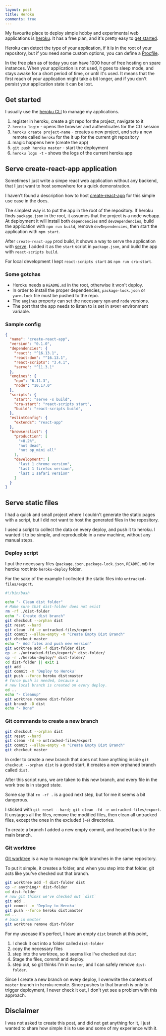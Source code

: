 ```yaml
---
layout: post
title: Heroku
comments: true
---
```


My favourite place to deploy simple hobby and experimental web applications
is [heroku](https://www.heroku.com).
It has a free plan, and it's pretty easy to
[get started](https://devcenter.heroku.com/categories/language-support).

Heroku can detect the type of your application, if it is in the root of your repository,
but if you need some custom options, you can define a
[Procfile](https://devcenter.heroku.com/articles/procfile).

In the free plan as of today you can have 1000 hour of free hosting on spare instances.
When your application is not used, it goes to sleep mode,
and stays awake for a short period of time, or until it's used.
It means that the first reach of your application might take a bit longer,
and if you don't persist your application state it can be lost.

## Get started

I usually use the [heroku CLI](https://devcenter.heroku.com/articles/heroku-cli)
to manage my applications.

1. register in heroku, create a git repo for the project, navigate to it
1. `heroku login` - opens the browser and authenticates for the CLI session
1. `heroku create project-name` - creates a new project, and sets a new remote called `heroku` for the it up for the current git repository
1. magic happens here (create the app)
1. `git push heroku master` - start the deployment
1. `heroku logs -t` - shows the logs of the current heroku app

## Serve create-react-app application

Sometimes I just write a simpe react web application without any backend,
that I just want to host somewhere for a quick demonstration.

I haven't found a description how to host
[create-react-app](https://create-react-app.dev/docs/getting-started/) for this simple use case in the docs.

The simplest way is to put the app in the root of the repository.
If heroku finds `package.json` in the root, it assumes that the project is a node webapp.
At deployment it will install both `dependencies` and `devDependencies`,
build the application with `npm run build`, remove `devDependencies`,
then start the application with `npm start`.

After `create-react-app` prod build, it shows a way to serve the
application with [serve](https://www.npmjs.com/package/serve).
I added it as the `start` script in `package.json`, and build the app with `react-scripts build`.

For local development I kept `react-scripts start` as `npm run cra-start`.

### Some gotchas

* Heroku needs a `README.md` in the root, otherwise it won't deploy.
* In order to install the proper dependencies, `package-lock.json` or `yarn.lock` file must be pushed to the repo.
* The `engines` property can set the necessary `npm` and `node` versions.
* The port that the app needs to listen to is set in `$PORT` environment variable.

### Sample config

```json
{
  "name": "create-react-app",
  "version": "0.1.0",
  "dependencies": {
    "react": "^16.13.1",
    "react-dom": "^16.13.1",
    "react-scripts": "3.4.1",
    "serve": "^11.3.1"
  },
  "engines": {
    "npm": "6.11.3",
    "node": "10.17.0"
  },
  "scripts": {
    "start": "serve -s build",
    "cra-start": "react-scripts start",
    "build": "react-scripts build",
  },
  "eslintConfig": {
    "extends": "react-app"
  },
  "browserslist": {
    "production": [
      ">0.2%",
      "not dead",
      "not op_mini all"
    ],
    "development": [
      "last 1 chrome version",
      "last 1 firefox version",
      "last 1 safari version"
    ]
  }
}
```

## Serve static files

I had a quick and small project where I couldn't generate the static pages
with a script, but I did not want to host the generated files in the repository.

I used a script to collect the data on every deploy, and push it to heroku.
I wanted it to be simple, and reproducible in a new machine, without any manual steps.

### Deploy script

I put the necessary files (`package.json`, `package-lock.json`, `README.md`)
for heroku root into `heroku-deploy` folder.

For the sake of the example I collected the static files into `untracked-files/export`.

```bash
#!/bin/bash

echo "- Clean dist folder"
# Make sure that dist-folder does not exist
rm -rf ./dist-folder
echo "- Create dist branch"
git checkout --orphan dist
git reset --hard
git clean -fd -e untracked-files/export
git commit --allow-empty -m "Create Empty Dist Branch"
git checkout master
echo "- Add files and push new version"
git worktree add -f dist-folder dist
cp -r ./untracked-files/export/* dist-folder/
cp -r ./heroku-deploy/* dist-folder/
cd dist-folder || exit 1
git add .
git commit -m 'Deploy to Heroku'
git push --force heroku dist:master
# force push is needed, because a
# new local branch is created on every deploy.
cd ..
echo "- Cleanup"
git worktree remove dist-folder
git branch -D dist
echo "- Done"
```

### Git commands to create a new branch

```bash
git checkout --orphan dist
git reset --hard
git clean -fd -e untracked-files/export
git commit --allow-empty -m "Create Empty Dist Branch"
git checkout master
```

In order to create a new branch that does not have anything
inside `git checkout --orphan dist` is a good start,
it creates a new orphaned branch called `dist`.

After this script runs, we are taken to this new branch,
and every file in the work tree is in staged state.

Some say that `rm -rf .` is a good next step,
but for me it seems a bit dangerous.

I sticked with `git reset --hard; git clean -fd -e untracked-files/export`.
It unstages all the files, remove the modified files,
then clean all untracked files, except the ones in the excluded (`-e`) directories.

To create a branch I added a new empty commit, and headed back to the main branch.

### Git worktree

[Git worktree](https://git-scm.com/docs/git-worktree)
is a way to manage multiple branches in the same repository.

To put it simple, it creates a folder, and when you
step into that folder, git acts like you've checked out that branch.

```bash
git worktree add -f dist-folder dist
cp -r anything/* dist-folder
cd dist-folder
# now git thinks we've checked out `dist`
git add .
git commit -m 'Deploy to Heroku'
git push --force heroku dist:master
cd ..
# back in master
git worktree remove dist-folder
```

For my usecase it's perfect, I have an empty `dist` branch at this point,

1. I check it out into a folder called `dist-folder`
1. copy the necessary files
1. step into the worktree, so it seems like I've checked out `dist`
1. Stage the files, commit and deploy.
1. step out, so git thinks I'm in `master`, and I can safely remove `dist-folder`.

Since I create a new branch on every deploy,
I overwrite the contents of `master` branch in `heroku` remote.
Since pushes to that branch is only to trigger deployment,
I never check it out, I don't yet see a problem with this approach.

## Disclaimer

I was not asked to create this post, and did not get anything for it,
I just wanted to share how simple it is to use and some of my experience with it.
